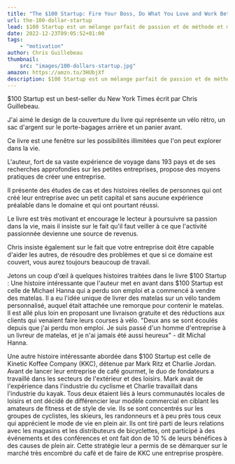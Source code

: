 ```yaml
---
title: "The $100 Startup: Fire Your Boss, Do What You Love and Work Better to Live More"
url: the-100-dollar-startup
lead: $100 Startup est un mélange parfait de passion et de méthode et montre comment créer une entreprise avec un petit investissement et vivre sa vie comme on l'entend.
date: 2022-12-23T09:05:52+01:00
tags:
    - "motivation"
author: Chris Guillebeau
thumbnail: 
    src: "images/100-dollars-startup.jpg"
amazon: https://amzn.to/3HUbjXf
description: $100 Startup est un mélange parfait de passion et de méthode et montre comment créer une entreprise avec un petit investissement et vivre sa vie comme on l'entend.
---
```

$100 Startup est un best-seller du New York Times écrit par Chris Guillebeau.

J'ai aimé le design de la couverture du livre qui représente un vélo rétro, un sac d'argent sur le porte-bagages arrière et un panier avant.

Ce livre est une fenêtre sur les possibilités illimitées que l'on peut explorer dans la vie.

L'auteur, fort de sa vaste expérience de voyage dans 193 pays et de ses recherches approfondies sur les petites entreprises, propose des moyens pratiques de créer une entreprise.

Il présente des études de cas et des histoires réelles de personnes qui ont créé leur entreprise avec un petit capital et sans aucune expérience préalable dans le domaine et qui ont pourtant réussi.

Le livre est très motivant et encourage le lecteur à poursuivre sa passion dans la vie, mais il insiste sur le fait qu'il faut veiller à ce que l'activité passionnée devienne une source de revenus.

Chris insiste également sur le fait que votre entreprise doit être capable d'aider les autres, de résoudre des problèmes et que si ce domaine est couvert, vous aurez toujours beaucoup de travail.

Jetons un coup d'œil à quelques histoires traitées dans le livre $100 Startup :
Une histoire intéressante que l'auteur met en avant dans $100 Startup est celle de Michael Hanna qui a perdu son emploi et a commencé à vendre des matelas. Il a eu l'idée unique de livrer des matelas sur un vélo tandem personnalisé, auquel était attachée une remorque pour contenir le matelas. Il est allé plus loin en proposant une livraison gratuite et des réductions aux clients qui venaient faire leurs courses à vélo. "Deux ans se sont écoulés depuis que j'ai perdu mon emploi. Je suis passé d'un homme d'entreprise à un livreur de matelas, et je n'ai jamais été aussi heureux" - dit Michal Hanna.

Une autre histoire intéressante abordée dans $100 Startup est celle de Kinetic Koffee Company (KKC), détenue par Mark Ritz et Charlie Jordan. Avant de lancer leur entreprise de café gourmet, le duo de fondateurs a travaillé dans les secteurs de l'extérieur et des loisirs. Mark avait de l'expérience dans l'industrie du cyclisme et Charlie travaillait dans l'industrie du kayak. Tous deux étaient liés à leurs communautés locales de loisirs et ont décidé de différencier leur modèle commercial en ciblant les amateurs de fitness et de style de vie. Ils se sont concentrés sur les groupes de cyclistes, les skieurs, les randonneurs et à peu près tous ceux qui apprécient le mode de vie en plein air. Ils ont tiré parti de leurs relations avec les magasins et les distributeurs de bicyclettes, ont participé à des événements et des conférences et ont fait don de 10 % de leurs bénéfices à des causes de plein air. Cette stratégie leur a permis de se démarquer sur le marché très encombré du café et de faire de KKC une entreprise prospère.